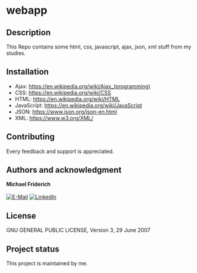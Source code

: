 # webapp

## Description
This Repo contains some html, css, javascript, ajax, json, xml stuff from my studies.

## Installation
- Ajax: https://en.wikipedia.org/wiki/Ajax_(programming)
- CSS: https://en.wikipedia.org/wiki/CSS
- HTML: https://en.wikipedia.org/wiki/HTML
- JavaScript: https://en.wikipedia.org/wiki/JavaScript
- JSON: https://www.json.org/json-en.html
- XML: https://www.w3.org/XML/

## Contributing
Every feedback and support is appreciated.

## Authors and acknowledgment
**Michael Friderich**<br>
<br>
[![E-Mail](https://img.shields.io/badge/-Mail-090909?style=for-the-badge&logo=protonmail&logoColor=007BB6)][mail]
[![LinkedIn](https://img.shields.io/badge/-LinkedIn-090909?style=for-the-badge&logo=linkedin&logoColor=007BB6)][linkedin]

[mail]: mailto:gitlab@frideri.ch
[linkedin]: https://www.linkedin.com/in/michael-friderich-b699a4140/?locale=en_US

## License
GNU GENERAL PUBLIC LICENSE, Version 3, 29 June 2007

## Project status
This project is maintained by me.
